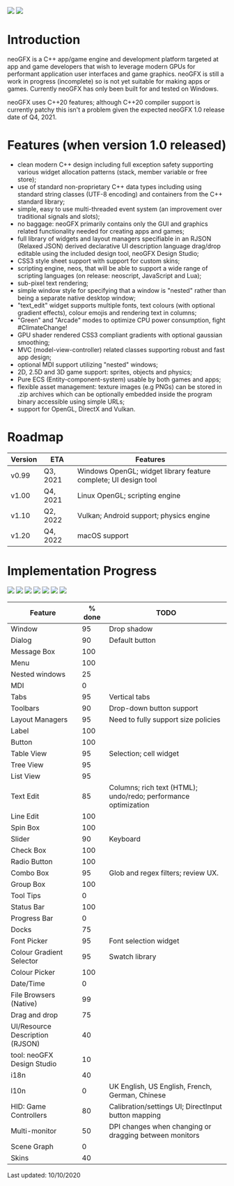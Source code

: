 ![](https://raw.githubusercontent.com/FlibbleMr/neogfx/master/neoGFX.png)
![](https://raw.githubusercontent.com/FlibbleMr/neogfx/master/underconstruction.png)

# Introduction
neoGFX is a C++ app/game engine and development platform targeted at app and game developers that wish to leverage modern GPUs for performant application user interfaces and game graphics.
neoGFX is still a work in progress (incomplete) so is not yet suitable for making apps or games. Currently neoGFX has only been built for and tested on Windows.

neoGFX uses C++20 features; although C++20 compiler support is currently patchy this isn't a problem given the expected neoGFX 1.0 release date of Q4, 2021.  

# Features (when version 1.0 released)
- clean modern C++ design including full exception safety supporting various widget allocation patterns (stack, member variable or free store);
- use of standard non-proprietary C++ data types including using standard string classes (UTF-8 encoding) and containers from the C++ standard library;
- simple, easy to use multi-threaded event system (an improvement over traditional signals and slots);
- no baggage: neoGFX primarily contains only the GUI and graphics related functionality needed for creating apps and games;
- full library of widgets and layout managers specifiable in an RJSON (Relaxed JSON) derived declarative UI description language drag/drop editable using the included design tool, neoGFX Design Studio;
- CSS3 style sheet support with support for custom skins;
- scripting engine, neos, that will be able to support a wide range of scripting languages (on release: neoscript, JavaScript and Lua);
- sub-pixel text rendering;
- simple window style for specifying that a window is "nested" rather than being a separate native desktop window;
- "text_edit" widget supports multiple fonts, text colours (with optional gradient effects), colour emojis and rendering text in columns;
- "Green" and "Arcade" modes to optimize CPU power consumption, fight #ClimateChange!
- GPU shader rendered CSS3 compliant gradients with optional gaussian smoothing;
- MVC (model-view-controller) related classes supporting robust and fast app design;
- optional MDI support utilizing "nested" windows;
- 2D, 2.5D and 3D game support: sprites, objects and physics;
- Pure ECS (Entity-component-system) usable by both games and apps;
- flexible asset management: texture images (e.g PNGs) can be stored in .zip archives which can be optionally embedded inside the program binary accessible using simple URLs;
- support for OpenGL, DirectX and Vulkan.


# Roadmap

Version | ETA           | Features
--------|---------------|---------------------------------------------------
v0.99   | Q3, 2021      | Windows OpenGL; widget library feature complete; UI design tool
v1.00   | Q4, 2021      | Linux OpenGL; scripting engine
v1.10   | Q2, 2022      | Vulkan; Android support; physics engine
v1.20   | Q4, 2022      | macOS support

# Implementation Progress

![](http://neogfx.org/temp/select_font.png?id=1)
![](http://neogfx.org/temp/lol.png?id=1)
![](http://neogfx.org/temp/glyphgradients1.png?id=2)
![](http://neogfx.org/temp/glyphgradients2.png?id=1)
![](http://neogfx.org/temp/github1.png?id=1)
![](http://neogfx.org/temp/github2.png?id=1)
![](http://neogfx.org/temp/github3.png?id=1)



Feature                         | % done  |     TODO
--------------------------------|---------|-------------------------------------------------------------------------------
Window                          | 95      |     Drop shadow
Dialog                          | 90      |     Default button
Message Box                     | 100     |
Menu                            | 100     | 
Nested windows                  | 25      |     
MDI                             | 0       |
Tabs                            | 95      |     Vertical tabs
Toolbars                        | 90      |     Drop-down button support
Layout Managers                 | 95      |     Need to fully support size policies
Label                           | 100     |     
Button                          | 100     |     
Table View                      | 95      |     Selection; cell widget
Tree View                       | 95      |
List View                       | 95      |
Text Edit                       | 85      |     Columns; rich text (HTML); undo/redo; performance optimization
Line Edit                       | 100     |     
Spin Box                        | 100     |
Slider                          | 90      |     Keyboard
Check Box                       | 100     |     
Radio Button                    | 100     |
Combo Box                       | 95      |     Glob and regex filters; review UX.
Group Box                       | 100     |
Tool Tips                       | 0       |
Status Bar                      | 100     |
Progress Bar                    | 0       |
Docks							| 75      |
Font Picker                     | 95      |     Font selection widget
Colour Gradient Selector        | 95      |     Swatch library
Colour Picker                   | 100     |     
Date/Time                       | 0       |
File Browsers (Native)          | 99      |
Drag and drop                   | 75      |
UI/Resource Description (RJSON) | 40      |
tool: neoGFX Design Studio      | 10      |
i18n                            | 40      |
l10n                            | 0       |     UK English, US English, French, German, Chinese
HID: Game Controllers           | 80      |     Calibration/settings UI; DirectInput button mapping
Multi-monitor					| 50      |     DPI changes when changing or dragging between monitors
Scene Graph						| 0		  |		
Skins                           | 40      |

Last updated: 10/10/2020
